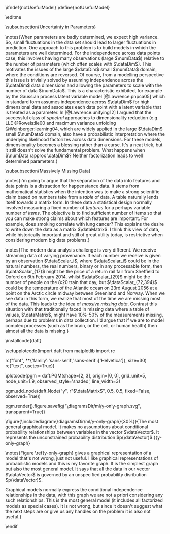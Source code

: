 \ifndef{notUsefulModel}
\define{notUsefulModel}

\editme

\subsubsection{Uncertainty in Parameters}

\notes{When parameters are badly determined, we expect high variance. So, small fluctuations in the
data set should lead to larger fluctuations in prediction. One approach to this
problem is to build models in which the parameters are well determined.
For the independence across data points case, this involves having many
observations (large $\numData$) relative to the number of parameters
(which often scales with $\dataDim$). This motivates the issues of the
large $\dataDim$ small $\numData$ domain, where the conditions are
reversed. Of course, from a modelling perspective this issue is
trivially solved by assuming independence across the $\dataDim$ data
dimensions and allowing the parameters to scale with the number of data
$\numData$. This is a characteristic exhibited, for example by the
Gaussian process latent variable model [@Lawrence:pnpca05] which in standard form assumes independence
across $\dataDim$ for high dimensional data and associates each data
point with a latent variable that is treated as a parameter. In
[@Lawrence:unifying12] I argued that the successful class of *spectral*
approaches to dimensionality reduction (e.g.
 LLE @Roweis:lle00 and maximum variance unfolding @Weinberger:learning04, which are widely
applied in the large $\dataDim$ small $\numData$ domain, also have a
probabilistic interpretation where the underlying likelihood factorizes
across data dimensions. For these models, dimensionality becomes a blessing rather than a curse. It's a neat trick, but it still doesn't solve the fundamental problem. What happens when $\numData \approx \dataDim$? Neither factorization leads to well determined parameters.}


\subsubsection{Massively Missing Data}

\notes{I'm going to argue that the separation of the data into
features and data points is a distraction for happenstance data. It
stems from mathematical statistics when the intention was to make a
strong scientific claim based on numbers take from a *table* of
data. A table naturally lends itself towards a matrix form. In these
data a statistical design normally involved measuring a fixed number
of *features* for a perhaps variable number of *items*. The objective
is to find sufficient number of items so that you can make strong
claims about which features are important. For example, does smoking
correlate with lung cancer? This explains the desire to write down the
data as a matrix $\dataMatrix$. I think this view of data, while
historically important and still of great utility today, is
restrictive when considering modern big data problems.}

\notes{The modern data analysis challenge is very different. We receive
streaming data of varying provenance. If each number we receive is given
by an observation $\dataScalar_i$, where $\dataScalar_i$ could be in the
natural numbers, the real numbers, binary or in any processable form,
then $\dataScalar_{17}$ might be the price of a return rail fair from
Sheffield to Oxford on 6th February 2014, whilst $\dataScalar_{29}$
might be the number of people on the 8:20 train that day, but
$\dataScalar_{72,394}$ could be the temperature of the Atlantic ocean on
23rd August 2056 at a point on the Arctic circle midway between Greenland
and Norway. When we see data in this form, we realize that most of the
time we are missing most of the data. This leads to the idea of *massive
missing data*. Contrast this situation with that traditionally faced in
missing data where a table of values, $\dataMatrix$, might have 10%-50%
of the measurements missing, perhaps due to problems in data collection.
I'd argue that if we are to model complex processes (such as the brain,
or the cell, or human health) then almost all the data is missing.}

\installcode{daft}

\setupplotcode{import daft
from matplotlib import rc

rc("font", **{'family':'sans-serif','sans-serif':['Helvetica']}, size=30)
rc("text", usetex=True)}

\plotcode{pgm = daft.PGM(shape=[2, 3],
               origin=[0, 0], 
               grid_unit=5, 
               node_unit=1.9, 
               observed_style='shaded',
              line_width=3)

pgm.add_node(daft.Node("y", r"$\dataMatrix$", 0.5, 0.5, fixed=False, observed=True))

pgm.render().figure.savefig("\diagramsDir/ml/y-only-graph.svg", transparent=True)}


\figure{\includediagram{\diagramsDir/ml/y-only-graph}{30%}}{The most general graphical model. It makes no assumptions about conditional probability relationships between variables in the vector $\dataVector$. It represents the unconstrained probability distribution $p(\dataVector)$.}{y-only-graph}

\notes{Figure \ref{y-only-graph} gives a graphical representation of a
model that's not wrong, just not useful. I like graphical
representations of probabilistic models and this is my favorite
graph.  It is the simplest graph but also the most general model. It
says that all the data in our vector $\dataVector$ is governed by an
unspecified probability disribution $p(\dataVector)$.

Graphical models normally
express the conditional independence relationships in the data, with
this graph we are not a priori considering any such relationships. This
is the most general model (it includes all factorized models as special
cases). It is not wrong, but since it doesn't suggest what the next
steps are or give us any handles on the problem it is also not useful.}

\endif
